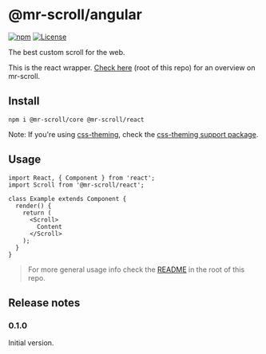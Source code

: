 # @mr-scroll/angular

[![npm](https://img.shields.io/npm/v/@mr-scroll/react.svg)](https://www.npmjs.com/package/@mr-scroll/react)
[![License](https://img.shields.io/badge/license-MIT-blue.svg)](https://opensource.org/licenses/MIT)

The best custom scroll for the web.

This is the react wrapper. [Check here](../..) (root of this repo) for an overview on mr-scroll.

## Install

```
npm i @mr-scroll/core @mr-scroll/react
```

Note: If you're using [css-theming](https://github.com/mrahhal/css-theming), check the [css-theming support package](../css-theming).

## Usage

```tsx
import React, { Component } from 'react';
import Scroll from '@mr-scroll/react';

class Example extends Component {
  render() {
    return (
      <Scroll>
        Content
      </Scroll>
    );
  }
}
```

> For more general usage info check the [README](../..) in the root of this repo.

## Release notes

### 0.1.0

Initial version.
